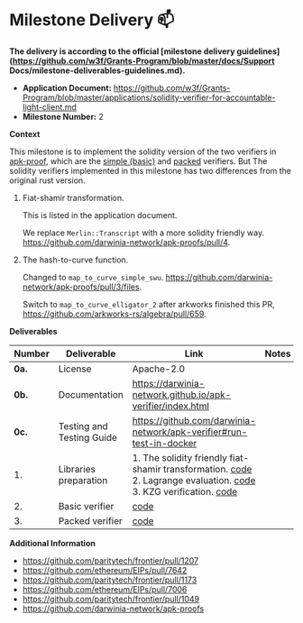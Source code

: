 # Milestone Delivery :mailbox:

**The delivery is according to the official [milestone delivery guidelines](https://github.com/w3f/Grants-Program/blob/master/docs/Support Docs/milestone-deliverables-guidelines.md).**

- **Application Document:** https://github.com/w3f/Grants-Program/blob/master/applications/solidity-verifier-for-accountable-light-client.md
- **Milestone Number:** 2

**Context**

This milestone is to implement the solidity version of the two verifiers in [apk-proof](https://github.com/w3f/apk-proofs), which are the [simple (basic)](https://github.com/w3f/apk-proofs/blob/main/bw6/src/verifier.rs#L38) and [packed](https://github.com/w3f/apk-proofs/blob/main/bw6/src/verifier.rs#L69) verifiers. But The solidity verifiers implemented in this milestone has two differences from the original rust version.

1. Fiat-shamir transformation. 

   This is listed in the application document.

   We replace `Merlin::Transcript` with a more solidity friendly way. https://github.com/darwinia-network/apk-proofs/pull/4.
2. The hash-to-curve function.

   Changed to `map_to_curve_simple_swu`. https://github.com/darwinia-network/apk-proofs/pull/3/files.

   Switch to `map_to_curve_elligator_2` after arkworks finished this PR, https://github.com/arkworks-rs/algebra/pull/659.

**Deliverables**

| Number  | Deliverable               | Link                                                         | Notes                                                        |
| ------- | ------------------------- | ------------------------------------------------------------ | ------------------------------------------------------------ |
| **0a.** | License                   | Apache-2.0                                                   |  |
| **0b.** | Documentation             | https://darwinia-network.github.io/apk-verifier/index.html   |                                                              |
| **0c.** | Testing and Testing Guide | https://github.com/darwinia-network/apk-verifier#run-test-in-docker |                                                              |
| 1.      | Libraries preparation     | 1. The solidity friendly fiat-shamir transformation. [code](https://github.com/darwinia-network/apk-verifier/blob/main/src/common/transcript/Simple.sol)<br />2. Lagrange evaluation. [code](https://github.com/darwinia-network/apk-verifier/blob/main/src/common/poly/evaluations/Lagrange.sol) <br />3. KZG verification. [code](https://github.com/darwinia-network/apk-verifier/blob/6b8bfd37e2c4142bf08d8c98f61a1d3e0c3df57d/src/common/pcs/kzg/KZG.sol) |                                                              |
| 2.      | Basic verifier     | [code](https://github.com/darwinia-network/apk-verifier/blob/main/src/Basic.sol) |                                                              |
| 3.      | Packed verifier    | [code](https://github.com/darwinia-network/apk-verifier/blob/main/src/Packed.sol) |                                                              |

**Additional Information**

- https://github.com/paritytech/frontier/pull/1207
- https://github.com/ethereum/EIPs/pull/7642
- https://github.com/paritytech/frontier/pull/1173
- https://github.com/ethereum/EIPs/pull/7006
- https://github.com/paritytech/frontier/pull/1049
- https://github.com/darwinia-network/apk-proofs
